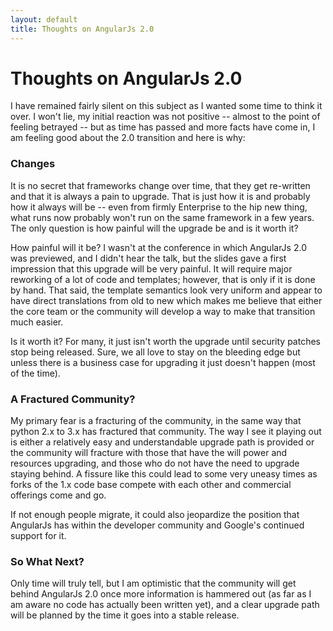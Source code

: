 ```yaml
---
layout: default
title: Thoughts on AngularJs 2.0
---
```



# Thoughts on AngularJs 2.0  

I have remained fairly silent on this subject as I wanted some time to think it over. I won't lie, my initial reaction was not positive -- almost to the point of feeling betrayed -- but as time has passed and more facts have come in, I am feeling good about the 2.0 transition and here is why:

### Changes  

It is no secret that frameworks change over time, that they get re-written and that it is always a pain to upgrade. That is just how it is and probably how it always will be -- even from firmly Enterprise to the hip new thing, what runs now probably won't run on the same framework in a few years. The only question is how painful will the upgrade be and is it worth it?

How painful will it be? I wasn't at the conference in which AngularJs 2.0 was previewed, and I didn't hear the talk, but the slides gave a first impression that this upgrade will be very painful. It will require major reworking of a lot of code and templates; however, that is only if it is done by hand. That said, the template semantics look very uniform and appear to have direct translations from old to new which makes me believe that either the core team or the community will develop a way to make that transition much easier.

Is it worth it? For many, it just isn't worth the upgrade until security patches stop being released. Sure, we all love to stay on the bleeding edge but unless there is a business case for upgrading it just doesn't happen (most of the time).

### A Fractured Community?  

My primary fear is a fracturing of the community, in the same way that python 2.x to 3.x has fractured that community. The way I see it playing out is either a relatively easy and understandable upgrade path is provided or the community will fracture with those that have the will power and resources upgrading, and those who do not have the need to upgrade staying behind. A fissure like this could lead to some very uneasy times as forks of the 1.x code base compete with each other and commercial offerings come and go.

If not enough people migrate, it could also jeopardize the position that AngularJs has within the developer community and Google's continued support for it.

### So What Next?  

Only time will truly tell, but I am optimistic that the community will get behind AngularJs 2.0 once more information is hammered out (as far as I am aware no code has actually been written yet), and a clear upgrade path will be planned by the time it goes into a stable release.
